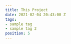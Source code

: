 ```yaml
---
title: This Project
date: 2021-02-04 20:43:00 Z
tags:
- sample tag
- sample tag 2
position: 5
---
```


